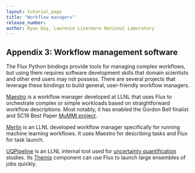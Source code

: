 ```yaml
---
layout: tutorial_page
title: "Workflow managers"
release_number:
author: Ryan Day, Lawrence Livermore National Laboratory
---
```


## Appendix 3: Workflow management software
The Flux Python bindings provide tools for managing complex workflows, but using them requires software development skills that domain scientists and other end users may not possess. There are several projects that leverage these bindings to build general, user-friendly workflow managers.

[Maestro](https://github.com/LLNL/maestrowf) is a workflow manager developed at LLNL that uses Flux to orchestrate complex or simple workloads based on straightforward workflow descriptions. Most notably, it has enabled the Gordon Bell finalist and SC19 Best Paper [MuMMI project](https://dl.acm.org/doi/10.1145/3295500.3356197).

[Merlin](https://github.com/LLNL/merlin) is an LLNL developed workflow manager specifically for running machine learning workflows. It uses Maestro for describing tasks and Flux for task launch.

[UQPipeline](https://lc.llnl.gov/uqp/docs/index.html) is an LLNL internal tool used for [uncertainty quantification](https://wci.llnl.gov/simulation/computer-codes/uncertainty-quantification) studies. Its [Themis](https://lc.llnl.gov/uqp/docs/themis/index.html) component can use Flux to launch large ensembles of jobs quickly.
